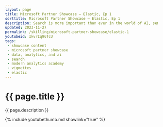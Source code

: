 ```yaml
---
layout: page
title: Microsoft Partner Showcase — Elastic, Ep 1
sorttitle: Microsoft Partner Showcase — Elastic, Ep 1
description: Search is more important than ever in the world of AI, semantic search, and natural language processing (NLP). We've partnered up with Elastic to go over some fundamental concepts. In this first in the series, Elastic distinguished architect Michael Heldebrant presents a primer on Elasticsearch, and how it represents JSON-based documents. If you are new to Elasticsearch or would like a refresher, check out this episode!
updated: 2023-11-27
permalink: /skilling/microsoft-partner-showcase/elastic-1
youtubeid: IkvrIq9GTcU
tags: 
 - showcase content
 - microsoft partner showcase
 - data, analytics, and ai
 - search
 - modern analytics academy
 - vignettes
 - elastic
---
```


# {{ page.title }}

{{ page.description }}

{% include youtubethumb.md showlink="true" %}